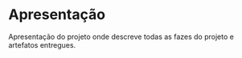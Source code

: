 # Apresentação

Apresentação do projeto onde descreve todas as fazes do projeto e artefatos entregues.

